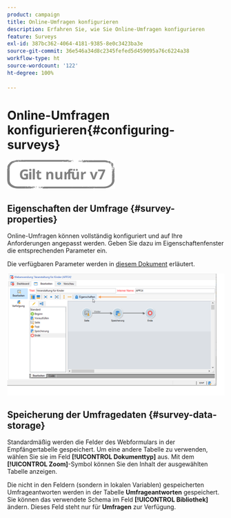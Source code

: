 ```yaml
---
product: campaign
title: Online-Umfragen konfigurieren
description: Erfahren Sie, wie Sie Online-Umfragen konfigurieren
feature: Surveys
exl-id: 387bc362-4064-4181-9385-8e0c3423ba3e
source-git-commit: 36e546a34d8c2345fefed5d459095a76c6224a38
workflow-type: ht
source-wordcount: '122'
ht-degree: 100%

---
```


# Online-Umfragen konfigurieren{#configuring-surveys}

![](../../assets/v7-only.svg)

## Eigenschaften der Umfrage {#survey-properties}

Online-Umfragen können vollständig konfiguriert und auf Ihre Anforderungen angepasst werden. Geben Sie dazu im Eigenschaftenfenster die entsprechenden Parameter ein.

Die verfügbaren Parameter werden in [diesem Dokument](../../web/using/defining-web-forms-properties.md) erläutert.

![](assets/s_ncs_admin_survey_properties_general.png)

## Speicherung der Umfragedaten {#survey-data-storage}

Standardmäßig werden die Felder des Webformulars in der Empfängertabelle gespeichert. Um eine andere Tabelle zu verwenden, wählen Sie sie im Feld **[!UICONTROL Dokumenttyp]** aus. Mit dem **[!UICONTROL Zoom]**-Symbol können Sie den Inhalt der ausgewählten Tabelle anzeigen.

Die nicht in den Feldern (sondern in lokalen Variablen) gespeicherten Umfrageantworten werden in der Tabelle **Umfrageantworten** gespeichert. Sie können das verwendete Schema im Feld **[!UICONTROL Bibliothek]** ändern. Dieses Feld steht nur für **Umfragen** zur Verfügung.
